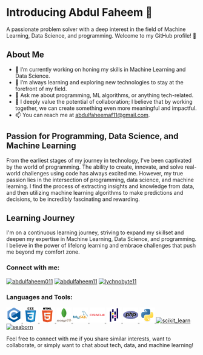 # Introducing Abdul Faheem 👋

A passionate problem solver with a deep interest in the field of Machine Learning, Data Science, and programming. Welcome to my GitHub profile! 🚀

## About Me

- 🔭 I’m currently working on honing my skills in Machine Learning and Data Science.
- 🌱 I’m always learning and exploring new technologies to stay at the forefront of my field.
- 💬 Ask me about programming, ML algorithms, or anything tech-related.
- 👥 I deeply value the potential of collaboration; I believe that by working together, we can create something even more meaningful and
impactful.
- 📫 You can reach me at abdulfaheemaf11@gmail.com.

## Passion for Programming, Data Science, and Machine Learning

From the earliest stages of my journey in technology, I've been captivated by the world of programming. The ability to create, innovate, and solve real-world challenges using code has always excited me. However, my true passion lies in the intersection of programming, data science, and machine learning. I find the process of extracting insights and knowledge from data, and then utilizing machine learning algorithms to make predictions and decisions, to be incredibly fascinating and rewarding.

## Learning Journey

I'm on a continuous learning journey, striving to expand my skillset and deepen my expertise in Machine Learning, Data Science, and programming. I believe in the power of lifelong learning and embrace challenges that push me beyond my comfort zone.

<h3 align="left">Connect with me:</h3>
<p align="left">
<a href="https://linkedin.com/in/abdulfaheem011" target="blank"><img align="center" src="https://raw.githubusercontent.com/rahuldkjain/github-profile-readme-generator/master/src/images/icons/Social/linked-in-alt.svg" alt="abdulfaheem011" height="30" width="40" /></a>
<a href="https://kaggle.com/abdulfaheem11" target="blank"><img align="center" src="https://raw.githubusercontent.com/rahuldkjain/github-profile-readme-generator/master/src/images/icons/Social/kaggle.svg" alt="abdulfaheem11" height="30" width="40" /></a>
<a href="https://instagram.com/lychnobyte11" target="blank"><img align="center" src="https://raw.githubusercontent.com/rahuldkjain/github-profile-readme-generator/master/src/images/icons/Social/instagram.svg" alt="lychnobyte11" height="30" width="40" /></a>
</p>

<h3 align="left">Languages and Tools:</h3>
<p align="left"> <a href="https://www.cprogramming.com/" target="_blank" rel="noreferrer"> <img src="https://raw.githubusercontent.com/devicons/devicon/master/icons/c/c-original.svg" alt="c" width="40" height="40"/> </a> <a href="https://www.w3schools.com/css/" target="_blank" rel="noreferrer"> <img src="https://raw.githubusercontent.com/devicons/devicon/master/icons/css3/css3-original-wordmark.svg" alt="css3" width="40" height="40"/> </a> <a href="https://www.w3.org/html/" target="_blank" rel="noreferrer"> <img src="https://raw.githubusercontent.com/devicons/devicon/master/icons/html5/html5-original-wordmark.svg" alt="html5" width="40" height="40"/> </a> <a href="https://www.mongodb.com/" target="_blank" rel="noreferrer"> <img src="https://raw.githubusercontent.com/devicons/devicon/master/icons/mongodb/mongodb-original-wordmark.svg" alt="mongodb" width="40" height="40"/> </a> <a href="https://www.mysql.com/" target="_blank" rel="noreferrer"> <img src="https://raw.githubusercontent.com/devicons/devicon/master/icons/mysql/mysql-original-wordmark.svg" alt="mysql" width="40" height="40"/> </a> <a href="https://www.oracle.com/" target="_blank" rel="noreferrer"> <img src="https://raw.githubusercontent.com/devicons/devicon/master/icons/oracle/oracle-original.svg" alt="oracle" width="40" height="40"/> </a> <a href="https://pandas.pydata.org/" target="_blank" rel="noreferrer"> <img src="https://raw.githubusercontent.com/devicons/devicon/2ae2a900d2f041da66e950e4d48052658d850630/icons/pandas/pandas-original.svg" alt="pandas" width="40" height="40"/> </a> <a href="https://www.php.net" target="_blank" rel="noreferrer"> <img src="https://raw.githubusercontent.com/devicons/devicon/master/icons/php/php-original.svg" alt="php" width="40" height="40"/> </a> <a href="https://www.python.org" target="_blank" rel="noreferrer"> <img src="https://raw.githubusercontent.com/devicons/devicon/master/icons/python/python-original.svg" alt="python" width="40" height="40"/> </a> <a href="https://scikit-learn.org/" target="_blank" rel="noreferrer"> <img src="https://upload.wikimedia.org/wikipedia/commons/0/05/Scikit_learn_logo_small.svg" alt="scikit_learn" width="40" height="40"/> </a> <a href="https://seaborn.pydata.org/" target="_blank" rel="noreferrer"> <img src="https://seaborn.pydata.org/_images/logo-mark-lightbg.svg" alt="seaborn" width="40" height="40"/> </a> </p>

Feel free to connect with me if you share similar interests, want to collaborate, or simply want to chat about tech, data, and machine learning!
